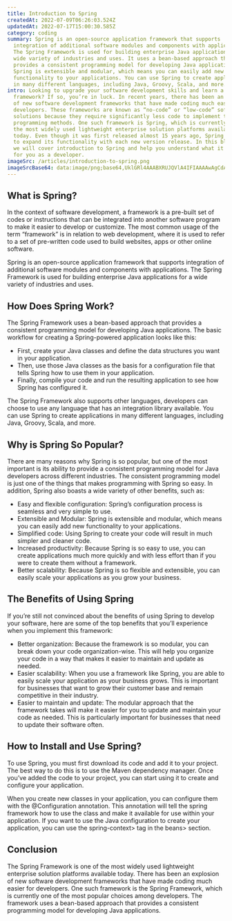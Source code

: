 ```yaml
---
title: Introduction to Spring
createdAt: 2022-07-09T06:26:03.524Z
updatedAt: 2022-07-17T15:00:30.585Z
category: coding
summary: Spring is an open-source application framework that supports
  integration of additional software modules and components with applications.
  The Spring Framework is used for building enterprise Java applications for a
  wide variety of industries and uses. It uses a bean-based approach that
  provides a consistent programming model for developing Java applications.
  Spring is extensible and modular, which means you can easily add new
  functionality to your applications. You can use Spring to create applications
  in many different languages, including Java, Groovy, Scala, and more.
intro: Looking to upgrade your software development skills and learn a new
  framework? If so, you’re in luck. In recent years, there has been an explosion
  of new software development frameworks that have made coding much easier for
  developers. These frameworks are known as “no-code” or “low-code” software
  solutions because they require significantly less code to implement than older
  programming methods. One such framework is Spring, which is currently one of
  the most widely used lightweight enterprise solution platforms available
  today. Even though it was first released almost 15 years ago, Spring continues
  to expand its functionality with each new version release. In this blog post,
  we will cover introduction to Spring and help you understand what it can do
  for you as a developer.
imageSrc: /articles/introduction-to-spring.png
imageSrcBase64: data:image/png;base64,UklGRl4AAABXRUJQVlA4IFIAAAAwAgCdASoKAAoAAUAmJbACdLoAAwkSqGfRUAD+/ZE8/lcLRoKCLilV1jayqzm2/kbz2fHy4ExFL7vN/yxLdWzFf3Q679rfpE0+JZpf6G+/AAAA
---
```


## What is Spring?

In the context of software development, a framework is a pre-built set of codes or instructions that can be integrated into another software program to make it easier to develop or customize. The most common usage of the term “framework” is in relation to web development, where it is used to refer to a set of pre-written code used to build websites, apps or other online software.

Spring is an open-source application framework that supports integration of additional software modules and components with applications. The Spring Framework is used for building enterprise Java applications for a wide variety of industries and uses.

## How Does Spring Work?

The Spring Framework uses a bean-based approach that provides a consistent programming model for developing Java applications. The basic workflow for creating a Spring-powered application looks like this:

- First, create your Java classes and define the data structures you want in your application.
- Then, use those Java classes as the basis for a configuration file that tells Spring how to use them in your application.
- Finally, compile your code and run the resulting application to see how Spring has configured it.

The Spring Framework also supports other languages, developers can choose to use any language that has an integration library available. You can use Spring to create applications in many different languages, including Java, Groovy, Scala, and more.

## Why is Spring So Popular?

There are many reasons why Spring is so popular, but one of the most important is its ability to provide a consistent programming model for Java developers across different industries. The consistent programming model is just one of the things that makes programming with Spring so easy. In addition, Spring also boasts a wide variety of other benefits, such as:

- Easy and flexible configuration: Spring’s configuration process is seamless and very simple to use.
- Extensible and Modular: Spring is extensible and modular, which means you can easily add new functionality to your applications.
- Simplified code: Using Spring to create your code will result in much simpler and cleaner code.
- Increased productivity: Because Spring is so easy to use, you can create applications much more quickly and with less effort than if you were to create them without a framework.
- Better scalability: Because Spring is so flexible and extensible, you can easily scale your applications as you grow your business.

## The Benefits of Using Spring

If you’re still not convinced about the benefits of using Spring to develop your software, here are some of the top benefits that you’ll experience when you implement this framework:

- Better organization: Because the framework is so modular, you can break down your code organization-wise. This will help you organize your code in a way that makes it easier to maintain and update as needed.
- Easier scalability: When you use a framework like Spring, you are able to easily scale your application as your business grows. This is important for businesses that want to grow their customer base and remain competitive in their industry.
- Easier to maintain and update: The modular approach that the framework takes will make it easier for you to update and maintain your code as needed. This is particularly important for businesses that need to update their software often.

## How to Install and Use Spring?

To use Spring, you must first download its code and add it to your project. The best way to do this is to use the Maven dependency manager. Once you’ve added the code to your project, you can start using it to create and configure your application.

When you create new classes in your application, you can configure them with the @Configuration annotation. This annotation will tell the spring framework how to use the class and make it available for use within your application. If you want to use the Java configuration to create your application, you can use the spring-context> tag in the beans> section.

## Conclusion

The Spring Framework is one of the most widely used lightweight enterprise solution platforms available today. There has been an explosion of new software development frameworks that have made coding much easier for developers. One such framework is the Spring Framework, which is currently one of the most popular choices among developers. The framework uses a bean-based approach that provides a consistent programming model for developing Java applications.
